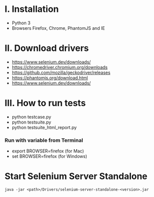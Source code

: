# I. Installation
+ Python 3
+ Browsers Firefox, Chrome, PhantomJS and IE

# II. Download drivers
+ https://www.selenium.dev/downloads/
+ https://chromedriver.chromium.org/downloads
+ https://github.com/mozilla/geckodriver/releases
+ https://phantomjs.org/download.html
+ https://www.selenium.dev/downloads/

# III. How to run tests
+ python testcase.py
+ python testsuite.py
+ python testsuite_html_report.py

### Run with variable from Terminal
+ export BROWSER=firefox (for Mac)
+ set BROWSER=firefox (for Windows)

# Start Selenium Server Standalone
```
java -jar <path>/Drivers/selenium-server-standalone-<version>.jar 
```
